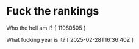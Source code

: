 # Fuck the rankings

Who the hell am I?
{ 11080505 }

What fucking year is it?
[ 2025-02-28T16:36:40Z ]
